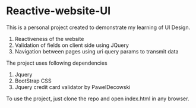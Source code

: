 # Reactive-website-UI
This is a personal project created to demonstrate my learning of UI Design.
1. Reactiveness of the website
2. Validation of fields on client side using JQuery
3. Navigation between pages using uri query params to transmit data

The project uses following dependencies

1. Jquery
2. BootStrap CSS
3. Jquery credit card validator by PawelDecowski

To use the project, just clone the repo and open index.html in any browser.
